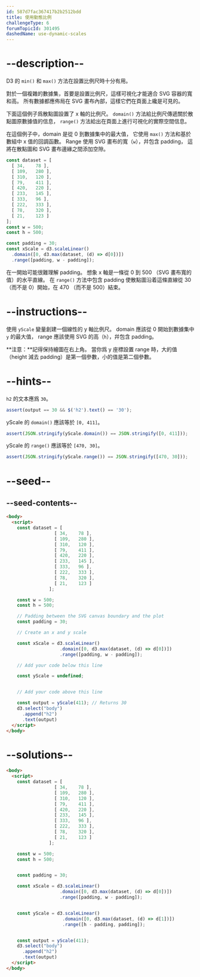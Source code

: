 ```yaml
---
id: 587d7fac367417b2b2512bdd
title: 使用動態比例
challengeType: 6
forumTopicId: 301495
dashedName: use-dynamic-scales
---
```


# --description--

D3 的 `min()` 和 `max()` 方法在設置比例尺時十分有用。

對於一個複雜的數據集，首要是設置比例尺，這樣可視化才能適合 SVG 容器的寬和高。 所有數據都應佈局在 SVG 畫布內部，這樣它們在頁面上纔是可見的。

下面這個例子爲散點圖設置了 x 軸的比例尺。 `domain()` 方法給比例尺傳遞關於散點圖原數據值的信息， `range()` 方法給出在頁面上進行可視化的實際空間信息。

在這個例子中，domain 是從 0 到數據集中的最大值， 它使用 `max()` 方法和基於數組中 x 值的回調函數。 Range 使用 SVG 畫布的寬（`w`），幷包含 padding， 這將在散點圖和 SVG 畫布邊緣之間添加空隙。

```js
const dataset = [
  [ 34,    78 ],
  [ 109,   280 ],
  [ 310,   120 ],
  [ 79,    411 ],
  [ 420,   220 ],
  [ 233,   145 ],
  [ 333,   96 ],
  [ 222,   333 ],
  [ 78,    320 ],
  [ 21,    123 ]
];
const w = 500;
const h = 500;

const padding = 30;
const xScale = d3.scaleLinear()
  .domain([0, d3.max(dataset, (d) => d[0])])
  .range([padding, w - padding]);
```

在一開始可能很難理解 padding。 想象 x 軸是一條從 0 到 500 （SVG 畫布寬的值）的水平直線。 在 `range()` 方法中包含 padding 使散點圖沿着這條直線從 30 （而不是 0）開始，在 470 （而不是 500）結束。

# --instructions--

使用 `yScale` 變量創建一個線性的 y 軸比例尺。 domain 應該從 0 開始到數據集中 `y` 的最大值， range 應該使用 SVG 的高（`h`），幷包含 padding。

**注意：**記得保持繪圖在右上角。 當你爲 y 座標設置 range 時，大的值（height 減去 padding）是第一個參數，小的值是第二個參數。

# --hints--

`h2` 的文本應爲 `30`。

```js
assert(output == 30 && $('h2').text() == '30');
```

yScale 的 `domain()` 應該等於 `[0, 411]`。

```js
assert(JSON.stringify(yScale.domain()) == JSON.stringify([0, 411]));
```

yScale 的 `range()` 應該等於 `[470, 30]`。

```js
assert(JSON.stringify(yScale.range()) == JSON.stringify([470, 30]));
```

# --seed--

## --seed-contents--

```html
<body>
  <script>
    const dataset = [
                  [ 34,    78 ],
                  [ 109,   280 ],
                  [ 310,   120 ],
                  [ 79,    411 ],
                  [ 420,   220 ],
                  [ 233,   145 ],
                  [ 333,   96 ],
                  [ 222,   333 ],
                  [ 78,    320 ],
                  [ 21,    123 ]
                ];

    const w = 500;
    const h = 500;

    // Padding between the SVG canvas boundary and the plot
    const padding = 30;

    // Create an x and y scale

    const xScale = d3.scaleLinear()
                    .domain([0, d3.max(dataset, (d) => d[0])])
                    .range([padding, w - padding]);

    // Add your code below this line

    const yScale = undefined;


    // Add your code above this line

    const output = yScale(411); // Returns 30
    d3.select("body")
      .append("h2")
      .text(output)
  </script>
</body>
```

# --solutions--

```html
<body>
  <script>
    const dataset = [
                  [ 34,    78 ],
                  [ 109,   280 ],
                  [ 310,   120 ],
                  [ 79,    411 ],
                  [ 420,   220 ],
                  [ 233,   145 ],
                  [ 333,   96 ],
                  [ 222,   333 ],
                  [ 78,    320 ],
                  [ 21,    123 ]
                ];

    const w = 500;
    const h = 500;


    const padding = 30;

    const xScale = d3.scaleLinear()
                    .domain([0, d3.max(dataset, (d) => d[0])])
                    .range([padding, w - padding]);


    const yScale = d3.scaleLinear()
                     .domain([0, d3.max(dataset, (d) => d[1])])
                     .range([h - padding, padding]);


    const output = yScale(411);
    d3.select("body")
      .append("h2")
      .text(output)
  </script>
</body>
```
